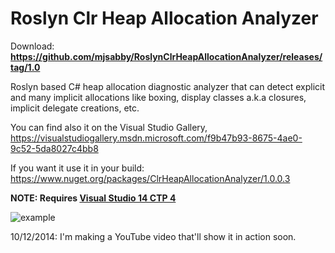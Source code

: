 Roslyn Clr Heap Allocation Analyzer
===================================

Download: **https://github.com/mjsabby/RoslynClrHeapAllocationAnalyzer/releases/tag/1.0**

Roslyn based C# heap allocation diagnostic analyzer that can detect explicit and many implicit allocations like boxing, display classes a.k.a closures, implicit delegate creations, etc.

You can find also it on the Visual Studio Gallery, https://visualstudiogallery.msdn.microsoft.com/f9b47b93-8675-4ae0-9c52-5da8027c4bb8

If you want it use it in your build: https://www.nuget.org/packages/ClrHeapAllocationAnalyzer/1.0.0.3

**NOTE: Requires [Visual Studio 14 CTP 4](http://www.visualstudio.com/en-us/downloads/visual-studio-14-ctp-vs.aspx)**

![example](https://cloud.githubusercontent.com/assets/1930559/4606581/2a027d08-5225-11e4-8d4e-686c204a1267.png)

10/12/2014: I'm making a YouTube video that'll show it in action soon.